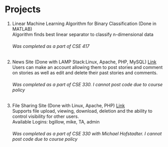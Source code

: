 # Projects
1. Linear Machine Learning Algorithm for Binary Classification (Done in MATLAB) <br>
   <t> Algorithm finds best linear separator to classify n-dimensional data 
    </t>
    <h6>Was completed as a part of CSE 417</h6>
2. News Site (Done with LAMP Stack:Linux, Apache, PHP, MySQL) [Link](http://ec2-18-220-90-195.us-east-2.compute.amazonaws.com/~bgillow/module3/homepage.php) <br>
    <t>Users can make an account allowing them to post stories and comment on stories as well as edit and delete their past stories and comments. 
   </t> 
   <h6>
      Was completed as a part of CSE 330. I cannot post code due to course policy
   </h6>
3. File Sharing Site (Done with Linux, Apache, PHP) [Link](http://ec2-18-220-90-195.us-east-2.compute.amazonaws.com/~bgillow/module2/login.php)<br> 
 <t> Supports file upload, viewing, download, deletion and the ability to control visibility for other users.  
    Available Logins: bgillow, mike, TA, admin
   <h6>Was completed as a part of CSE 330 with Michael Hofstadter. I cannot post code due to course policy</h6>
   </t>
